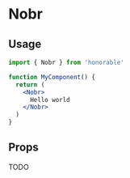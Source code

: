 # Nobr

## Usage

```jsx
import { Nobr } from 'honorable'

function MyComponent() {
  return (
    <Nobr>
      Hello world
    </Nobr>
  )
}
```

## Props

TODO
